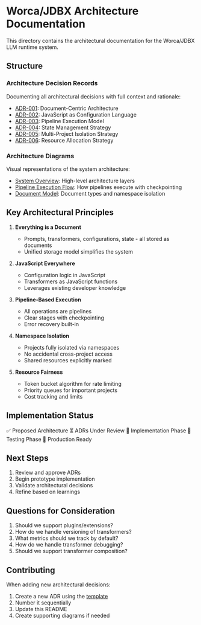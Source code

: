 # Worca/JDBX Architecture Documentation

This directory contains the architectural documentation for the Worca/JDBX LLM runtime system.

## Structure

### Architecture Decision Records
Documenting all architectural decisions with full context and rationale:
- [ADR-001](../adr/ADR-001-document-centric-architecture.md): Document-Centric Architecture
- [ADR-002](../adr/ADR-002-javascript-as-configuration.md): JavaScript as Configuration Language
- [ADR-003](../adr/ADR-003-pipeline-execution-model.md): Pipeline Execution Model
- [ADR-004](../adr/ADR-004-state-management-strategy.md): State Management Strategy
- [ADR-005](../adr/ADR-005-multi-project-isolation.md): Multi-Project Isolation Strategy
- [ADR-006](../adr/ADR-006-resource-allocation-strategy.md): Resource Allocation Strategy

### Architecture Diagrams
Visual representations of the system architecture:
- [System Overview](../diagrams/system-overview.svg): High-level architecture layers
- [Pipeline Execution Flow](../diagrams/pipeline-execution-flow.svg): How pipelines execute with checkpointing
- [Document Model](../diagrams/document-model.svg): Document types and namespace isolation

## Key Architectural Principles

1. **Everything is a Document**
   - Prompts, transformers, configurations, state - all stored as documents
   - Unified storage model simplifies the system

2. **JavaScript Everywhere**
   - Configuration logic in JavaScript
   - Transformers as JavaScript functions
   - Leverages existing developer knowledge

3. **Pipeline-Based Execution**
   - All operations are pipelines
   - Clear stages with checkpointing
   - Error recovery built-in

4. **Namespace Isolation**
   - Projects fully isolated via namespaces
   - No accidental cross-project access
   - Shared resources explicitly marked

5. **Resource Fairness**
   - Token bucket algorithm for rate limiting
   - Priority queues for important projects
   - Cost tracking and limits

## Implementation Status

✅ Proposed Architecture
⏳ ADRs Under Review
🔲 Implementation Phase
🔲 Testing Phase
🔲 Production Ready

## Next Steps

1. Review and approve ADRs
2. Begin prototype implementation
3. Validate architectural decisions
4. Refine based on learnings

## Questions for Consideration

1. Should we support plugins/extensions?
2. How do we handle versioning of transformers?
3. What metrics should we track by default?
4. How do we handle transformer debugging?
5. Should we support transformer composition?

## Contributing

When adding new architectural decisions:
1. Create a new ADR using the [template](../adr/template.md)
2. Number it sequentially
3. Update this README
4. Create supporting diagrams if needed